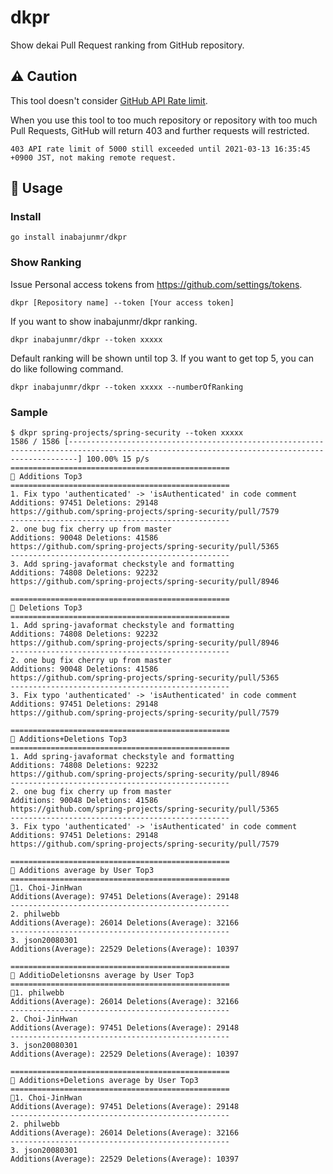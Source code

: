 # dkpr

Show dekai Pull Request ranking from GitHub repository.

## ⚠ Caution

This tool doesn't consider [GitHub API Rate limit](https://docs.github.com/en/rest/overview/resources-in-the-rest-api#rate-limiting).

When you use this tool to too much repository or repository with too much Pull Requests, GitHub will return 403 and further requests will restricted.

```
403 API rate limit of 5000 still exceeded until 2021-03-13 16:35:45 +0900 JST, not making remote request.
```

## 📔 Usage

### Install

```
go install inabajunmr/dkpr
```

### Show Ranking
Issue Personal access tokens from https://github.com/settings/tokens.

```
dkpr [Repository name] --token [Your access token]
```

If you want to show inabajunmr/dkpr ranking.

```
dkpr inabajunmr/dkpr --token xxxxx
```

Default ranking will be shown until top 3.
If you want to get top 5, you can do like following command.

```
dkpr inabajunmr/dkpr --token xxxxx --numberOfRanking 
```
### Sample

```
$ dkpr spring-projects/spring-security --token xxxxx
1586 / 1586 [----------------------------------------------------------------------------------------------------------------------------------------------] 100.00% 15 p/s
=================================================
👑 Additions Top3
=================================================
1. Fix typo 'authenticated' -> 'isAuthenticated' in code comment
Additions: 97451 Deletions: 29148
https://github.com/spring-projects/spring-security/pull/7579
-------------------------------------------------
2. one bug fix cherry up from master
Additions: 90048 Deletions: 41586
https://github.com/spring-projects/spring-security/pull/5365
-------------------------------------------------
3. Add spring-javaformat checkstyle and formatting 
Additions: 74808 Deletions: 92232
https://github.com/spring-projects/spring-security/pull/8946

=================================================
👑 Deletions Top3
=================================================
1. Add spring-javaformat checkstyle and formatting 
Additions: 74808 Deletions: 92232
https://github.com/spring-projects/spring-security/pull/8946
-------------------------------------------------
2. one bug fix cherry up from master
Additions: 90048 Deletions: 41586
https://github.com/spring-projects/spring-security/pull/5365
-------------------------------------------------
3. Fix typo 'authenticated' -> 'isAuthenticated' in code comment
Additions: 97451 Deletions: 29148
https://github.com/spring-projects/spring-security/pull/7579

=================================================
👑 Additions+Deletions Top3
=================================================
1. Add spring-javaformat checkstyle and formatting 
Additions: 74808 Deletions: 92232
https://github.com/spring-projects/spring-security/pull/8946
-------------------------------------------------
2. one bug fix cherry up from master
Additions: 90048 Deletions: 41586
https://github.com/spring-projects/spring-security/pull/5365
-------------------------------------------------
3. Fix typo 'authenticated' -> 'isAuthenticated' in code comment
Additions: 97451 Deletions: 29148
https://github.com/spring-projects/spring-security/pull/7579

=================================================
👑 Additions average by User Top3
=================================================
👑1. Choi-JinHwan
Additions(Average): 97451 Deletions(Average): 29148
-------------------------------------------------
2. philwebb
Additions(Average): 26014 Deletions(Average): 32166
-------------------------------------------------
3. json20080301
Additions(Average): 22529 Deletions(Average): 10397

=================================================
👑 AdditioDeletionsns average by User Top3
=================================================
👑1. philwebb
Additions(Average): 26014 Deletions(Average): 32166
-------------------------------------------------
2. Choi-JinHwan
Additions(Average): 97451 Deletions(Average): 29148
-------------------------------------------------
3. json20080301
Additions(Average): 22529 Deletions(Average): 10397

=================================================
👑 Additions+Deletions average by User Top3
=================================================
👑1. Choi-JinHwan
Additions(Average): 97451 Deletions(Average): 29148
-------------------------------------------------
2. philwebb
Additions(Average): 26014 Deletions(Average): 32166
-------------------------------------------------
3. json20080301
Additions(Average): 22529 Deletions(Average): 10397
```
